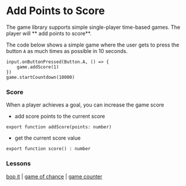# Add Points to Score

The game library supports simple single-player time-based games. The player will ** add points to score**.

The code below shows a simple game where the user gets to press the button ``A`` as much times as possible in 10 seconds.

```blocks
input.onButtonPressed(Button.A, () => {
    game.addScore(1)
})
game.startCountdown(10000)
```

### Score

When a player achieves a goal, you can increase the game score

* add score points to the current score

```
export function addScore(points: number)
```

* get the current score value

```
export function score() : number
```

### Lessons

[bop it](/lessons/bop-it) | [game of chance](/lessons/game-of-chance) | [game counter](/lessons/game-counter)

